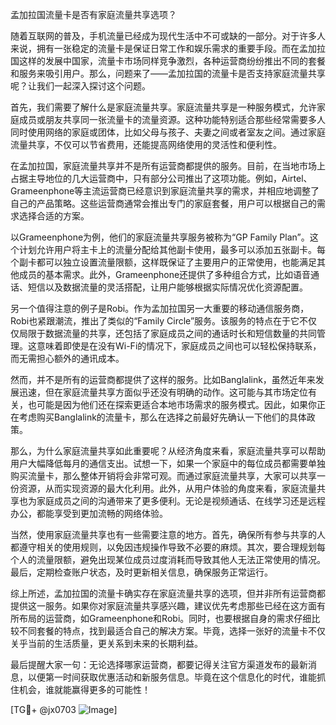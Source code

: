 孟加拉国流量卡是否有家庭流量共享选项？

随着互联网的普及，手机流量已经成为现代生活中不可或缺的一部分。对于许多人来说，拥有一张稳定的流量卡是保证日常工作和娱乐需求的重要手段。而在孟加拉国这样的发展中国家，流量卡市场同样竞争激烈，各种运营商纷纷推出不同的套餐和服务来吸引用户。那么，问题来了——孟加拉国的流量卡是否支持家庭流量共享呢？让我们一起深入探讨这个问题。

首先，我们需要了解什么是家庭流量共享。家庭流量共享是一种服务模式，允许家庭成员或朋友共享同一张流量卡的流量资源。这种功能特别适合那些经常需要多人同时使用网络的家庭或团体，比如父母与孩子、夫妻之间或者室友之间。通过家庭流量共享，不仅可以节省费用，还能提高网络使用的灵活性和便利性。

在孟加拉国，家庭流量共享并不是所有运营商都提供的服务。目前，在当地市场上占据主导地位的几大运营商中，只有部分公司推出了这项功能。例如，Airtel、Grameenphone等主流运营商已经意识到家庭流量共享的需求，并相应地调整了自己的产品策略。这些运营商通常会推出专门的家庭套餐，用户可以根据自己的需求选择合适的方案。

以Grameenphone为例，他们的家庭流量共享服务被称为“GP Family Plan”。这个计划允许用户将主卡上的流量分配给其他副卡使用，最多可以添加五张副卡。每个副卡都可以独立设置流量限额，这样既保证了主要用户的正常使用，也能满足其他成员的基本需求。此外，Grameenphone还提供了多种组合方式，比如语音通话、短信以及数据流量的灵活搭配，让用户能够根据实际情况优化资源配置。

另一个值得注意的例子是Robi。作为孟加拉国另一大重要的移动通信服务商，Robi也紧跟潮流，推出了类似的“Family Circle”服务。该服务的特点在于它不仅仅局限于数据流量的共享，还包括了家庭成员之间的通话时长和短信数量的共同管理。这意味着即使是在没有Wi-Fi的情况下，家庭成员之间也可以轻松保持联系，而无需担心额外的通讯成本。

然而，并不是所有的运营商都提供了这样的服务。比如Banglalink，虽然近年来发展迅速，但在家庭流量共享方面似乎还没有明确的动作。这可能与其市场定位有关，也可能是因为他们还在探索更适合本地市场需求的服务模式。因此，如果你正在考虑购买Banglalink的流量卡，那么在选择之前最好先确认一下他们的具体政策。

那么，为什么家庭流量共享如此重要呢？从经济角度来看，家庭流量共享可以帮助用户大幅降低每月的通信支出。试想一下，如果一个家庭中的每位成员都需要单独购买流量卡，那么整体开销将会非常可观。而通过家庭流量共享，大家可以共享一份资源，从而实现资源的最大化利用。此外，从用户体验的角度来看，家庭流量共享也为家庭成员之间的沟通带来了更多便利。无论是视频通话、在线学习还是远程办公，都能享受到更加流畅的网络体验。

当然，使用家庭流量共享也有一些需要注意的地方。首先，确保所有参与共享的人都遵守相关的使用规则，以免因违规操作导致不必要的麻烦。其次，要合理规划每个人的流量限额，避免出现某位成员过度消耗而导致其他人无法正常使用的情况。最后，定期检查账户状态，及时更新相关信息，确保服务正常运行。

综上所述，孟加拉国的流量卡确实存在家庭流量共享的选项，但并非所有运营商都提供这一服务。如果你对家庭流量共享感兴趣，建议优先考虑那些已经在这方面有所布局的运营商，如Grameenphone和Robi。同时，也要根据自身的需求仔细比较不同套餐的特点，找到最适合自己的解决方案。毕竟，选择一张好的流量卡不仅关乎当前的生活质量，更关系到未来的长期利益。

最后提醒大家一句：无论选择哪家运营商，都要记得关注官方渠道发布的最新消息，以便第一时间获取优惠活动和新服务信息。毕竟在这个信息化的时代，谁能抓住机会，谁就能赢得更多的可能性！

[TG💪+ @jx0703 ![Image](https://github.com/user-attachments/assets/dbca1d08-cadb-493c-b0ec-ad6f7a83f270)]